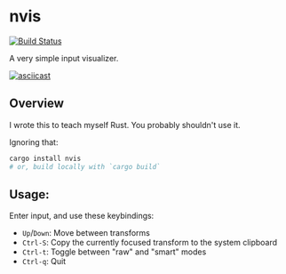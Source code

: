 nvis
====

[![Build Status](https://img.shields.io/github/workflow/status/woodruffw/nvis/CI/master)](https://github.com/woodruffw/nvis/actions?query=workflow%3ACI)

A very simple input visualizer.

[![asciicast](https://asciinema.org/a/259895.svg)](https://asciinema.org/a/259895)

## Overview

I wrote this to teach myself Rust. You probably shouldn't use it.

Ignoring that:

```bash
cargo install nvis
# or, build locally with `cargo build`
```

## Usage:

Enter input, and use these keybindings:

* `Up`/`Down`: Move between transforms
* `Ctrl-S`: Copy the currently focused transform to the system clipboard
* `Ctrl-t`: Toggle between "raw" and "smart" modes
* `Ctrl-q`: Quit
